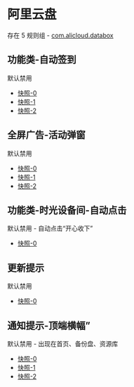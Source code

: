 # 阿里云盘

存在 5 规则组 - [com.alicloud.databox](/src/apps/com.alicloud.databox.ts)

## 功能类-自动签到

默认禁用

- [快照-0](https://i.gkd.li/import/12929318)
- [快照-1](https://i.gkd.li/import/13038304)
- [快照-2](https://i.gkd.li/import/14235221)

## 全屏广告-活动弹窗

默认禁用

- [快照-0](https://i.gkd.li/import/13228610)
- [快照-1](https://i.gkd.li/import/14161216)
- [快照-2](https://i.gkd.li/import/14235204)

## 功能类-时光设备间-自动点击

默认禁用 - 自动点击“开心收下”

- [快照-0](https://i.gkd.li/import/13596924)

## 更新提示

默认禁用

- [快照-0](https://i.gkd.li/import/13806865)

## 通知提示-顶端横幅”

默认禁用 - 出现在首页、备份盘、资源库

- [快照-0](https://i.gkd.li/import/14161399)
- [快照-1](https://i.gkd.li/import/14161340)
- [快照-2](https://i.gkd.li/import/14161336)
